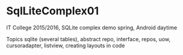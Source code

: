 # SqlLiteComplex01
IT College 2015/2016, SQLite complex demo
spring, Android daytime

Topics
sqlite (several tables), abstract repo, interface, repos, uow, cursoradapter, listview, creating layouts in code
